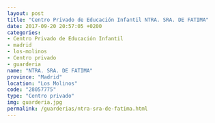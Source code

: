 ```yaml
---
layout: post
title: "Centro Privado de Educación Infantil NTRA. SRA. DE FATIMA"
date: 2017-09-20 20:57:05 +0200
categories:
- Centro Privado de Educación Infantil
- madrid
- los-molinos
- Centro privado
- guarderia
name: "NTRA. SRA. DE FATIMA"
province: "Madrid"
location: "Los Molinos"
code: "28057775"
type: "Centro privado"
img: guarderia.jpg
permalink: /guarderias/ntra-sra-de-fatima.html
---
```

